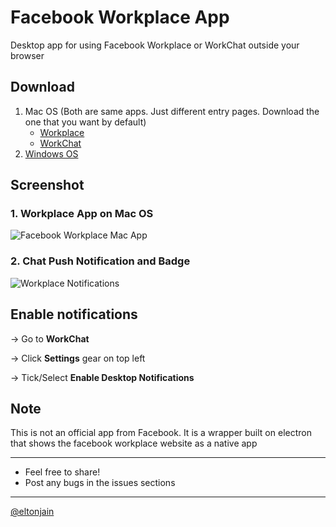 # Facebook Workplace App
Desktop app for using Facebook Workplace or WorkChat outside your browser



## Download
1. Mac OS (Both are same apps. Just different entry pages. Download the one that you want by default)
   - [Workplace](https://github.com/scazzy/facebook-workplace-app/blob/master/mac/Workplace.app.zip?raw=true)
   - [WorkChat](https://github.com/scazzy/facebook-workplace-app/blob/master/mac/WorkChat.app.zip?raw=true)
2. [Windows OS](https://github.com/scazzy/facebook-workplace-app/raw/master/windows/Workplace-win32-x64.zip?raw=true)



## Screenshot
### 1. Workplace App on Mac OS
![Facebook Workplace Mac App](https://meltedsoup.files.wordpress.com/2017/02/fbwok.jpg)


### 2. Chat Push Notification and Badge
![Workplace Notifications](http://i.imgur.com/KukcuFY.jpg)



## Enable notifications
-> Go to **WorkChat**

-> Click **Settings** gear on top left 

-> Tick/Select **Enable Desktop Notifications**



## Note
This is not an official app from Facebook.
It is a wrapper built on electron that shows the facebook workplace website as a native app


----
* Feel free to share!
* Post any bugs in the issues sections


----
[@eltonjain](http://twitter.com/eltonjain)
